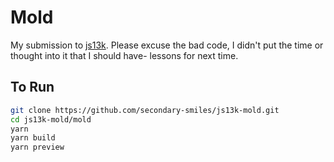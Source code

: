 # Mold

My submission to [js13k](https://js13kgames.com). Please excuse the bad code, I didn't put the time or thought into it that I should have- lessons for next time.



## To Run

```bash
git clone https://github.com/secondary-smiles/js13k-mold.git
cd js13k-mold/mold
yarn
yarn build
yarn preview
```


